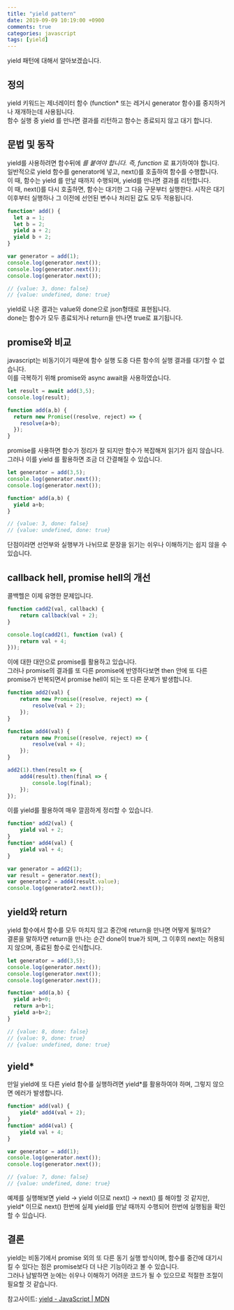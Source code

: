 ```yaml
---
title: "yield pattern"
date: 2019-09-09 10:19:00 +0900
comments: true
categories: javascript
tags: [yield]
---
```



yield 패턴에 대해서 알아보겠습니다.

## 정의

yield 키워드는 제너레이터 함수 (function* 또는  레거시 generator 함수)를 중지하거나 재개하는데 사용됩니다.<br>
함수 실행 중 yield 를 만나면 결과를 리턴하고 함수는 종료되지 않고 대기 합니다.


## 문법 및 동작

yield를 사용하려면 함수뒤에 *를 붙여야 합니다. 즉, function* 로 표기하여야 합니다.<br>
일반적으로 yield 함수를 generator에 넣고, next()를 호출하여 함수를 수행합니다.<br>
이 때, 함수는 yield 를 만날 때까지 수행되며, yield를 만나면 결과를 리턴합니다.<br>
이 때,  next()를 다시 호출하면, 함수는 대기한 그 다음 구문부터 실행한다. 시작은 대기 이후부터 실행하나 그 이전에 선언된 변수나 처리된 값도 모두 적용됩니다.

```js
function* add() {
  let a = 1;
  let b = 2;
  yield a + 2;
  yield b + 2;
}

var generator = add(1);
console.log(generator.next());
console.log(generator.next());
console.log(generator.next());

// {value: 3, done: false}
// {value: undefined, done: true}
```

yield로 나온 결과는 value와 done으로 json형태로 표현됩니다.<br>
done는 함수가 모두 종료되거나 return을 만나면 true로 표기됩니다.



## promise와 비교

javascript는 비동기이기 때문에 함수 실행 도중 다른 함수의 실행 결과를 대기할 수 없습니다.<br>
이를 극복하기 위해 promise와 async await을 사용하였습니다.

```js
let result = await add(3,5);
console.log(result);

function add(a,b) {
  return new Promise((resolve, reject) => {
    resolve(a+b);
  });
}

```

promise를 사용하면 함수가 정리가 잘 되지만 함수가 복잡해져 읽기가 쉽지 않습니다.<br>
그러나 이를 yield 를 활용하면 조금 더 간결해질 수 있습니다.

```js
let generator = add(3,5);
console.log(generator.next());
console.log(generator.next());

function* add(a,b) {
  yield a+b;
}

// {value: 3, done: false}
// {value: undefined, done: true}

```

단점이라면 선언부와 실행부가 나뉘므로 문장을 읽기는 쉬우나 이해하기는 쉽지 않을 수 있습니다.


## callback hell, promise hell의 개선

콜백헬은 이제 유명한 문제입니다.

```js
function cadd2(val, callback) {
	return callback(val + 2);
}

console.log(cadd2(1, function (val) {
	return val + 4;
}));
```

이에 대한 대안으로 promise를 활용하고 있습니다.<br>
그러나 promise의 결과를 또 다른 promise에 반영하다보면 then 안에 또 다른 promise가 반복되면서 promise hell이 되는 또 다른 문제가 발생합니다.

```js
function add2(val) {
	return new Promise((resolve, reject) => {
		resolve(val + 2);
	});
}

function add4(val) {
	return new Promise((resolve, reject) => {
		resolve(val + 4);
	});
}

add2(1).then(result => {
	add4(result).then(final => {
		console.log(final); 
	});
});

```


이를 yield를 활용하여 매우 깔끔하게 정리할 수 있습니다.

```js
function* add2(val) {
	yield val + 2;
}
function* add4(val) {
	yield val + 4;
}

var generator = add2(1);
var result = generator.next();
var generator2 = add4(result.value);
console.log(generator2.next());
```

## yield와 return 

yield 함수에서 함수를 모두 마치지 않고 중간에 return을 만나면 어떻게 될까요?<br>
결론을 말하자면 return을 만나는 순간 done이 true가 되며, 그 이후의 next는 허용되지 않으며, 종료된 함수로 인식합니다.

```js
let generator = add(3,5);
console.log(generator.next());
console.log(generator.next());
console.log(generator.next());

function* add(a,b) {
  yield a+b+0;
  return a+b+1;
  yield a+b+2;
}

// {value: 8, done: false}
// {value: 9, done: true}
// {value: undefined, done: true}
```


## yield*

만일 yield에 또 다른 yield 함수를 실행하려면 yield*를 활용하여야 하며, 그렇지 않으면 에러가 발생합니다.

```js
function* add(val) {
	yield* add4(val + 2);
}
function* add4(val) {
	yield val + 4;
}

var generator = add(1);
console.log(generator.next());
console.log(generator.next());

// {value: 7, done: false}
// {value: undefined, done: true}
```

예제를 실행해보면 yield -> yield 이므로 next() -> next() 를 해야할 것 같지만, yield* 이므로 next() 한번에 실제 yield를 만날 때까지 수행되어 한번에 실행됨을 확인할 수 있습니다.


## 결론

yield는 비동기에서 promise 외의 또 다른 동기 실행 방식이며, 함수를 중간에 대기시킬 수 있다는 점은 promise보다 더 나은 기능이라고 볼 수 있습니다.<br>
그러나 남발하면 눈에는 쉬우나 이해하기 어려운 코드가 될 수 있으므로 적절한 조절이 필요할 것 같습니다.


참고사이트:
[yield - JavaScript \| MDN](https://developer.mozilla.org/ko/docs/Web/JavaScript/Reference/Operators/yield)

